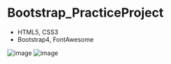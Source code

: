 # Bootstrap_PracticeProject
- HTML5, CSS3
- Bootstrap4, FontAwesome

![image](https://github.com/Ccj82378/Bootstrap_PracticeProject/blob/master/img/preview1.png)
![image](https://github.com/Ccj82378/Bootstrap_PracticeProject/blob/master/img/preview2.png)
